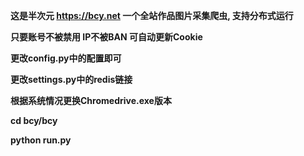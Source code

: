 **这是半次元 https://bcy.net 一个全站作品图片采集爬虫, 支持分布式运行**

**只要账号不被禁用 IP不被BAN 可自动更新Cookie**

**更改config.py中的配置即可**

**更改settings.py中的redis链接**

**根据系统情况更换Chromedrive.exe版本**

**cd bcy/bcy**

**python run.py**